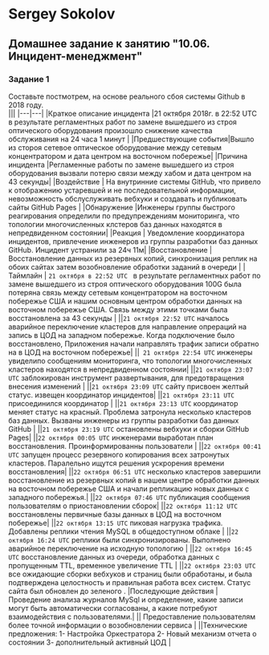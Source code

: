 # Sergey Sokolov
## Домашнее задание к занятию "10.06. Инцидент-менеджмент"
### Задание 1

Составьте постмотрем, на основе реального сбоя системы Github в 2018 году.  
|||
|---|---|
|Краткое описание инцидента |21 октября 2018г. в 22:52 UTC в результате регламентных работ по замене вышедшего из строя оптического оборудования произошло снижение качества обслуживания на 24 часа 1 минут  |
|Предшествующие события|Вышло из стороя сетевое оптическое оборудование между сетевым концентратором и дата центром на восточном побережье|
|Причина инцидента |Регламенные работы по замене вышедшего из строя оборудования вызвали потерю связи между хабом и дата центром на 43 секунды|
|Воздействие | На внутринние системы GitHub, что привело к отображению устаревшей и не последовательной информации, невозможность обслуслуживать вебхуки и создавать и публиковать сайты GitHub Pages |
|Обнаружение |Инженеры группы быстрого реагирования определили по предупреждениям мониторинга, что топологии многочисленных клстеров баз данных находятся в непредвиденном состоянии|
|Реакция | Уведомление координатора инцидентов, привлечение инженеров из группы разработки баз данных  GitHub. Инцидент устранили за 24ч 11м|
|Восстановление |Восстановление данных из резервных копий, синхронизация реплик на обоих сайтах затем возобновление обработки заданий в очереди |
|Таймлайн | ```21 октября в 22:52 UTC ``` в результате регламентных работ по замене вышедшего из строя оптического оборудования 100G была потеряна связь между  сетевым концентратором на восточном побережье США и нашим основным центром обработки данных на восточном побережье США. Связь между этими точками была восстановлена ​​за 43 секунды |
||```21 октября 22:52 UTC``` началось аварийное переключение кластеров для направление опрераций на запись в ЦОД на западном побережье. Когда подключение было восстановлено, Приложения начали  направлять трафик записи обратно на в ЦОД на восточном побережье|
||``` 21 октября 22:54 UTC``` инженеры увиделипо сообщениям мониторинга, что топологии многочисленных кластеров находятся в непредвиденном состоянии|
||```21 октября 23:07 UTC``` заблокирован инструмент развертывания, для предотвращения внесения изменений |
||```21 октября 23:09 UTC``` сайту присвоен желтый статус. извещен координатор инцидентов|
||```21 октября 23:11 UTC ``` присоединился координатор |
||```21 октября 23:13 UTC``` координатор меняет статус на красный. Проблема затронула несколько кластеров баз данных. Вызваны инженеры из группы разработки баз данных GitHub  |
||```21 октября 23:19 UTC``` остановлены вебхуки и сборки GitHub Pages| 
||```22 октября 00:05 UTC``` инженерами выработан план восстановления. Проинформированны пользователи |
||```22 октября 00:41 UTC``` запущен процесс резервного копирования всех затронутых кластеров. Паралельно ищутся решения ускрорения времени восстановления|
||```22 октября 06:51 UTC``` несколько кластеров завершили восстановление из резервных копий в нашем центре обработки данных на восточном побережье США и начали репликацию новых данных с западного побережья.|
||```22 октября 07:46 UTC``` публикация сообщения пользователям о приостановлении сборок|
||```22 октября 11:12 UTC``` восстановлены первичные базы данных в ЦОД на восточном побережье|
||```22 октября 13:15 UTC``` пиковая нагрузка трафика. Добавлены реплики чтения MySQL в общедоступном облаке |
||```22 октября 16:24 UTC``` реплики были синхронизированы.  Выполнено аварийное переключение на исходную топологию |
||```22 октября 16:45 UTC``` восстановление данных из очереди, обработка данных с пропущенным TTL, временное увеличение TTL |
||```22 октября 23:03 UTC``` все ожидающие сборки вебхуков и страниц были обработаны, и была подтверждена целостность и правильная работа всех систем. Статус сайта был обновлен до зеленого .
|Последующие действия | Проведение анализа  журналов  MySql и определение, какие записи могут быть автоматически согласованы, а какие потребуют взаимодействия с пользователями.|
|| Предоставление пользователям более точной информации о возобновлении сервиса  |
||Технические предложения: 1- Настройка Оркестратора 2- Новый механизм отчета о состоянии 3- дополнительный активный ЦОД |

